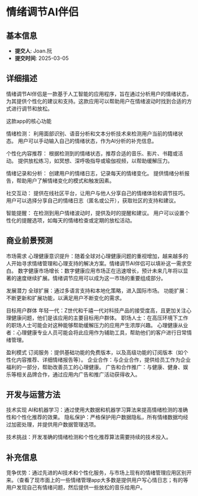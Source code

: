 # 情绪调节AI伴侣

## 基本信息
- **提交人**: Joan.阮
- **提交时间**: 2025-03-05

## 详细描述
情绪调节AI伴侣是一款基于人工智能的应用程序，旨在通过分析用户的情绪状态，为其提供个性化的建议和支持。这款应用可以帮助用户在情绪波动时找到合适的方式进行调节和放松。

这款app的核心功能

情绪检测：
利用面部识别、语音分析和文本分析技术来检测用户当前的情绪状态。
用户可以手动输入自己的情绪状态，作为AI分析的补充信息。

个性化内容推荐：
根据检测到的情绪状态，推荐合适的音乐、影片、书籍或活动。
提供放松练习，如冥想、深呼吸指导或瑜伽视频，以帮助缓解压力。

情绪记录和分析：
创建用户的情绪日志，记录每天的情绪变化。
提供情绪分析报告，帮助用户了解情绪变化的模式和触发因素。

社交互动：
提供在线社区平台，让用户与他人分享自己的情绪体验和调节技巧。
用户可以选择分享自己的情绪日志（匿名或公开），获取社区的支持和建议。

智能提醒：
在检测到用户情绪波动时，提供及时的提醒和建议。
用户可以设置个性化的提醒选项，如每天的情绪检查或定期的放松活动。

## 商业前景预测
市场需求
心理健康意识提升：随着全球对心理健康问题的重视增加，越来越多的人开始寻求情绪管理和心理支持的解决方案。情绪调节AI伴侣可以填补这一需求空白。
数字健康市场增长：数字健康应用市场正在迅速增长，预计未来几年将以显著的速度继续扩展。情绪调节应用可以成为这一市场的重要组成部分。

发展潜力
全球扩展：通过多语言支持和本地化策略，进入国际市场。
功能扩展：不断更新和扩展功能，以满足用户不断变化的需求。

目标用户群体
年轻一代：Z世代和千禧一代对科技产品的接受度高，且更加关注心理健康问题，他们是该应用的主要目标用户群体。
职场人士：在高压环境下工作的职场人士可能会对这种能够帮助缓解压力的应用产生浓厚兴趣。
心理健康从业者：心理健康专业人员可能会将此应用作为辅助工具，帮助他们的客户进行日常情绪管理。

盈利模式
订阅服务：提供基础功能的免费版本，以及高级功能的订阅版本（如个性化内容推荐、详细情绪报告等）。
企业合作：与企业合作，提供给员工作为企业福利的一部分，帮助改善员工的心理健康。
广告和合作推广：与健康、健身、娱乐等相关品牌合作，通过应用内广告和推广活动获得收入。

## 开发与运营方法
技术实现
AI和机器学习：通过使用大数据和机器学习算法来提高情绪检测的准确性和个性化推荐的效果。
隐私保护：严格保护用户数据隐私，所有情绪数据均经过加密处理，并提供用户数据管理选项。

技术挑战：开发准确的情绪检测和个性化推荐算法需要持续的技术投入。

## 补充信息
竞争优势：通过先进的AI技术和个性化服务，与市场上现有的情绪管理应用区别开来。（查看了现市面上的一些情绪管理app大多数是提供用户写心情日志；有的等用户发现自己有情绪问题，然后提供一些放松的音乐给用户。
